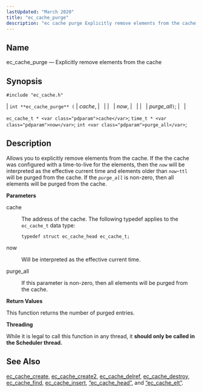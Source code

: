 ```yaml
---
lastUpdated: "March 2020"
title: "ec_cache_purge"
description: "ec cache purge Explicitly remove elements from the cache int ec cache purge cache now purge all ec cache t cache time t now int purge all Allows you to explicitly remove elements from the cache If the the cache was configured with a time to live for the elements..."
---
```


<a name="apis.ec_cache_purge"></a> 
## Name

ec_cache_purge — Explicitly remove elements from the cache

## Synopsis

`#include "ec_cache.h"`

| `int **ec_cache_purge** (` | <var class="pdparam">cache</var>, |   |
|   | <var class="pdparam">now</var>, |   |
|   | <var class="pdparam">purge_all</var>`)`; |   |

`ec_cache_t * <var class="pdparam">cache</var>`;
`time_t * <var class="pdparam">now</var>`;
`int <var class="pdparam">purge_all</var>`;<a name="idp50872576"></a> 
## Description

Allows you to explicitly remove elements from the cache. If the the cache was configured with a time-to-live for the elements, then the *`now`* will be interpreted as the effective current time and elements older than *`now`*-`ttl` will be purged from the cache. If the *`purge_all`* is non-zero, then all elements will be purged from the cache.

**<a name="idp50875856"></a> Parameters**

<dl class="variablelist">

<dt>cache</dt>

<dd>

The address of the cache. The following typedef applies to the `ec_cache_t` data type:

`typedef struct ec_cache_head ec_cache_t;`

</dd>

<dt>now</dt>

<dd>

Will be interpreted as the effective current time.

</dd>

<dt>purge_all</dt>

<dd>

If this parameter is non-zero, then all elements will be purged from the cache.

</dd>

</dl>

**<a name="idp50883776"></a> Return Values**

This function returns the number of purged entries.

**<a name="idp50884720"></a> Threading**

While it is legal to call this function in any thread, it **should only be called in the Scheduler thread.** 

<a name="idp50886896"></a> 
## See Also

[ec_cache_create](/momentum/3/3-api/apis-ec-cache-create), [ec_cache_create2](/momentum/3/3-api/apis-ec-cache-create-2), [ec_cache_delref](/momentum/3/3-api/apis-ec-cache-delref), [ec_cache_destroy](/momentum/3/3-api/apis-ec-cache-destroy), [ec_cache_find](/momentum/3/3-api/apis-ec-cache-find), [ec_cache_insert](/momentum/3/3-api/apis-ec-cache-insert), [“ec_cache_head”](/momentum/3/3-api/structs-ec-cache-head), and [“ec_cache_elt”](/momentum/3/3-api/structs-ec-cache-elt).
